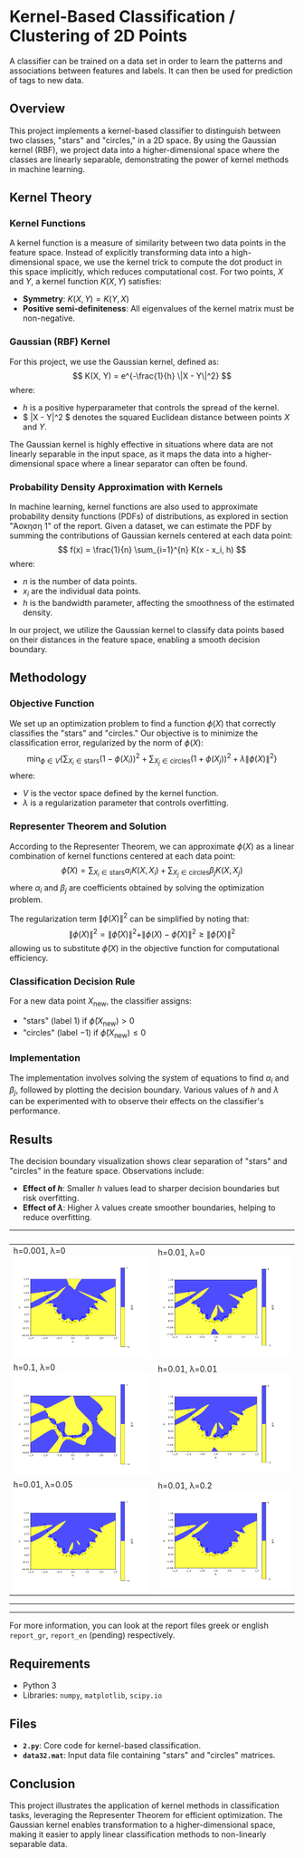 # Kernel-Based Classification / Clustering of 2D Points

A classifier can be trained on a data set in order to learn the patterns and associations between features and labels. It can then be used for prediction of tags to new data.

## Overview
This project implements a kernel-based classifier to distinguish between two classes, "stars" and "circles," in a 2D space. By using the Gaussian kernel (RBF), we project data into a higher-dimensional space where the classes are linearly separable, demonstrating the power of kernel methods in machine learning.


## Kernel Theory

### Kernel Functions
A kernel function is a measure of similarity between two data points in the feature space. Instead of explicitly transforming data into a high-dimensional space, we use the kernel trick to compute the dot product in this space implicitly, which reduces computational cost. For two points, $X$ and $Y$, a kernel function $K(X, Y)$ satisfies:

- **Symmetry**: $K(X, Y) = K(Y, X)$
- **Positive semi-definiteness**: All eigenvalues of the kernel matrix must be non-negative.

### Gaussian (RBF) Kernel
For this project, we use the Gaussian kernel, defined as:
$$
K(X, Y) = e^{-\frac{1}{h} \|X - Y\|^2}
$$
where:
- $h$ is a positive hyperparameter that controls the spread of the kernel.
- $ \|X - Y\|^2 $ denotes the squared Euclidean distance between points $X$ and $Y$.

The Gaussian kernel is highly effective in situations where data are not linearly separable in the input space, as it maps the data into a higher-dimensional space where a linear separator can often be found.

### Probability Density Approximation with Kernels
In machine learning, kernel functions are also used to approximate probability density functions (PDFs) of distributions, as explored in section "Άσκηση 1" of the report. Given a dataset, we can estimate the PDF by summing the contributions of Gaussian kernels centered at each data point:
$$
f(x) = \frac{1}{n} \sum_{i=1}^{n} K(x - x_i, h)
$$
where:
- $n$ is the number of data points.
- $x_i$ are the individual data points.
- $h$ is the bandwidth parameter, affecting the smoothness of the estimated density.

In our project, we utilize the Gaussian kernel to classify data points based on their distances in the feature space, enabling a smooth decision boundary.

## Methodology

### Objective Function
We set up an optimization problem to find a function $\phi(X)$ that correctly classifies the "stars" and "circles." Our objective is to minimize the classification error, regularized by the norm of $\phi(X)$:
$$
\min_{\phi \in V} \left\{ \sum_{X_i \in \text{stars}} \left(1 - \phi(X_i)\right)^2 + \sum_{X_j \in \text{circles}} \left(1 + \phi(X_j)\right)^2 + \lambda \|\phi(X)\|^2 \right\}
$$
where:
- $V$ is the vector space defined by the kernel function.
- $\lambda$ is a regularization parameter that controls overfitting.

### Representer Theorem and Solution
According to the Representer Theorem, we can approximate $\phi(X)$ as a linear combination of kernel functions centered at each data point:
$$
\hat{\phi}(X) = \sum_{X_i \in \text{stars}} \alpha_i K(X, X_i) + \sum_{X_j \in \text{circles}} \beta_j K(X, X_j)
$$
where $\alpha_i$ and $\beta_j$ are coefficients obtained by solving the optimization problem.

The regularization term $\|\phi(X)\|^2$ can be simplified by noting that:
$$
\|\phi(X)\|^2 = \|\hat{\phi}(X)\|^2 + \|\phi(X) - \hat{\phi}(X)\|^2 \geq \|\hat{\phi}(X)\|^2
$$
allowing us to substitute $\hat{\phi}(X)$ in the objective function for computational efficiency.

### Classification Decision Rule
For a new data point $X_{\text{new}}$, the classifier assigns:
- "stars" (label $1$) if $\hat{\phi}(X_{\text{new}}) > 0$
- "circles" (label $-1$) if $\hat{\phi}(X_{\text{new}}) \leq 0$

### Implementation
The implementation involves solving the system of equations to find $\alpha_i$ and $\beta_j$, followed by plotting the decision boundary. Various values of $h$ and $\lambda$ can be experimented with to observe their effects on the classifier's performance.

## Results
The decision boundary visualization shows clear separation of "stars" and "circles" in the feature space. Observations include:
- **Effect of $h$**: Smaller $h$ values lead to sharper decision boundaries but risk overfitting.
- **Effect of $\lambda$**: Higher $\lambda$ values create smoother boundaries, helping to reduce overfitting.

| ‎                  |  ‎                  |
|---------------------------|--------------------------|
| h=0.001, λ=0 ![h0001l0](images/h0001.png)  | h=0.01, λ=0 ![h001l0](images/h001.png)  |
| h=0.1, λ=0 ![h01l0](images/h01.png)  |h=0.01, λ=0.01 ![h001l001](images/h001l001.png)  |
| h=0.01, λ=0.05 ![h001l005](images/h001l005.png)  |h=0.01, λ=0.2 ![h001l02](images/h001l02.png)  |

---
---

For more information, you can look at the report files greek or english `report_gr`, `report_en` (pending) respectively.

## Requirements
- Python 3
- Libraries: `numpy`, `matplotlib`, `scipy.io`

## Files
- **`2.py`**: Core code for kernel-based classification.
- **`data32.mat`**: Input data file containing "stars" and "circles" matrices.

## Conclusion
This project illustrates the application of kernel methods in classification tasks, leveraging the Representer Theorem for efficient optimization. The Gaussian kernel enables transformation to a higher-dimensional space, making it easier to apply linear classification methods to non-linearly separable data.

